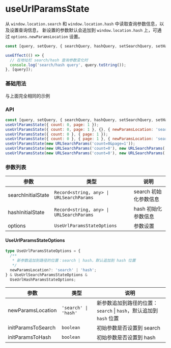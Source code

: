 # useUrlParamsState

从 <code>window.location.search</code> 和 <code>window.location.hash</code> 中读取查询参数信息，以及设置查询信息，
新设置的参数默认会追加到 <code>window.location.hash</code> 上，可通过 <code>options.newParamsLocation</code> 设置。

```js
const [query, setQuery, { searchQuery, hashQuery, setSearchQuery, setHashQuery }] = useUrlParamsState();

useEffect(() => {
  // 在地址栏 search/hash 查询参数变化时
  console.log('search/hash query', query.toString());
}, [query]);
```

### 基础用法

<code src="./demo/demo1.tsx"></code>

与上面完全相同的示例
<code src="./demo/demo1.tsx"></code>

### API

```js
const [query, setQuery, { searchQuery, hashQuery, setSearchQuery, setHashQuery }] = useUrlParamsState();
useUrlParamsState({ count: 0, page: 1 });
useUrlParamsState({ count: 0, page: 1 }, {}, { newParamsLocation: 'search' });
useUrlParamsState({ count: 0 }, { page: 1 });
useUrlParamsState({ count: 0 }, { page: 1 }, { newParamsLocation: 'search' });
useUrlParamsState(new URLSearchParams('count=0&page=1'));
useUrlParamsState(new URLSearchParams('count=0'), new URLSearchParams('page=1'));
useUrlParamsState(new URLSearchParams('count=0'), new URLSearchParams('page=1'), { newParamsLocation: 'search' });
```

### 参数列表

| 参数               | 类型                                                | 说明                  |
| ------------------ | --------------------------------------------------- | --------------------- |
| searchInitialState | <code>Record<string, any> \| URLSearchParams</code> | search 初始化参数信息 |
| hashInitialState   | <code>Record<string, any> \| URLSearchParams</code> | hash 初始化参数信息   |
| options            | <code>UseUrlParamsStateOptions</code>               | 参数设置              |

#### UseUrlParamsStateOptions

```ts
type UseUrlParamsStateOptions = {
  /**
   * 新参数追加到路径的位置：search | hash，默认追加到 hash 位置
   */
  newParamsLocation?: 'search' | 'hash';
} & UseUrlSearchParamsStateOptions &
  UseUrlHashParamsStateOptions;
```

| 参数               | 类型                            | 说明                                                               |
| ------------------ | ------------------------------- | ------------------------------------------------------------------ |
| newParamsLocation  | <code>'search' \| 'hash'</code> | 新参数追加到路径的位置：`search` \| `hash`，默认追加到 `hash` 位置 |
| initParamsToSearch | <code>boolean</code>            | 初始参数是否设置到 search                                          |
| initParamsToHash   | <code>boolean</code>            | 初始参数是否设置到 hash                                            |
